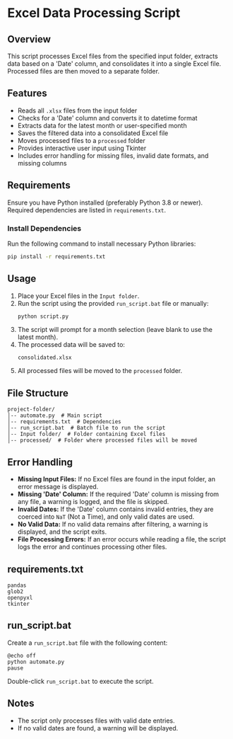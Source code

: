 # Excel Data Processing Script

## Overview
This script processes Excel files from the specified input folder, extracts data based on a 'Date' column, and consolidates it into a single Excel file. Processed files are then moved to a separate folder.

## Features
- Reads all `.xlsx` files from the input folder
- Checks for a 'Date' column and converts it to datetime format
- Extracts data for the latest month or user-specified month
- Saves the filtered data into a consolidated Excel file
- Moves processed files to a `processed` folder
- Provides interactive user input using Tkinter
- Includes error handling for missing files, invalid date formats, and missing columns

## Requirements
Ensure you have Python installed (preferably Python 3.8 or newer). Required dependencies are listed in `requirements.txt`.

### Install Dependencies
Run the following command to install necessary Python libraries:
```sh
pip install -r requirements.txt
```

## Usage
1. Place your Excel files in the `Input folder`.
2. Run the script using the provided `run_script.bat` file or manually:
   ```sh
   python script.py
   ```
3. The script will prompt for a month selection (leave blank to use the latest month).
4. The processed data will be saved to:
   ```
   consolidated.xlsx
   ```
5. All processed files will be moved to the `processed` folder.

## File Structure
```
project-folder/
│-- automate.py  # Main script
│-- requirements.txt  # Dependencies
│-- run_script.bat  # Batch file to run the script
│-- Input folder/  # Folder containing Excel files
│-- processed/  # Folder where processed files will be moved
```

## Error Handling
- **Missing Input Files:** If no Excel files are found in the input folder, an error message is displayed.
- **Missing 'Date' Column:** If the required 'Date' column is missing from any file, a warning is logged, and the file is skipped.
- **Invalid Dates:** If the 'Date' column contains invalid entries, they are coerced into `NaT` (Not a Time), and only valid dates are used.
- **No Valid Data:** If no valid data remains after filtering, a warning is displayed, and the script exits.
- **File Processing Errors:** If an error occurs while reading a file, the script logs the error and continues processing other files.

## requirements.txt
```
pandas
glob2
openpyxl
tkinter
```

## run_script.bat
Create a `run_script.bat` file with the following content:
```
@echo off
python automate.py
pause
```
Double-click `run_script.bat` to execute the script.

## Notes
- The script only processes files with valid date entries.
- If no valid dates are found, a warning will be displayed.
